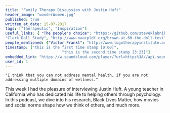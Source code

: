 ```yaml
---
title: "Family Therapy Discussion with Justin Huft"
header_image: "wonderWomen.jpg" 
published: true
written_at_date: 15-07-2017
tags: ["Therapeutic", "Inspiration"]
useful_links: { "The people's choice": "https://github.com/steveklabnik/metadown",
"Clark Doll Study", "http://www.naacpldf.org/brown-at-60-the-doll-test" }
people_mentioned: {"Victor Frankl": "http://www.logotherapyinstitute.org/About_Logotherapy.html"}
timestamp: ["this is the first time stamp [0:00]",
						 "this is the second time stamp [3:23]"]
embedded_link: "https://w.soundcloud.com/player/?url=https%3A//api.soundcloud.com/tracks/332969831eue"
user_id: 1
---
```

``
"I think that you can not address mental health, if you are not addressing multiple domains of wellness."
``

This week I had the pleasure of interviewing Justin Huft.  A young teacher in California who has dedicated his life to helping others through psychology.  In this podcast, we dive into his research, Black Lives Matter, how movies and social norms shape how we think of others, and much more.